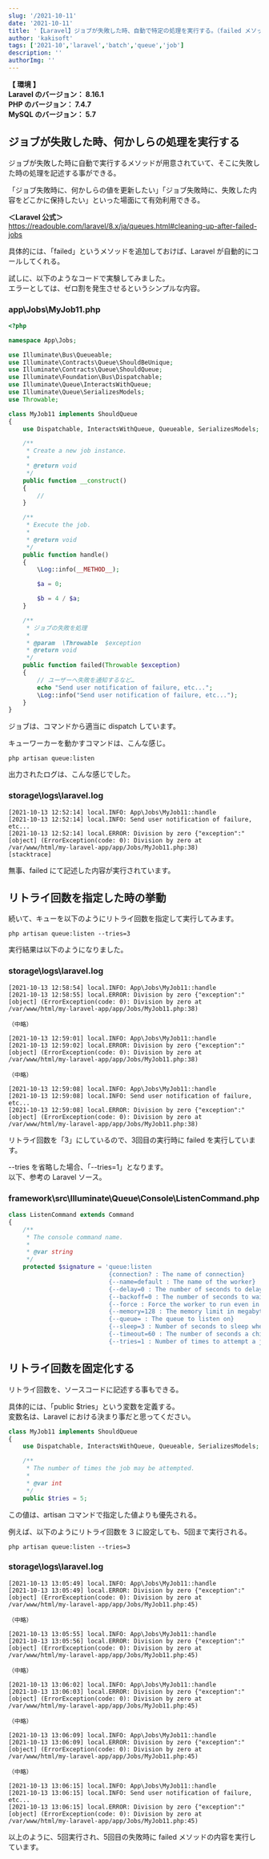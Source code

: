 ```yaml
---
slug: '/2021-10-11'
date: '2021-10-11'
title: '【Laravel】ジョブが失敗した時、自動で特定の処理を実行する。（failed メソッド）'
author: 'kakisoft'
tags: ['2021-10','laravel','batch','queue','job']
description: ''
authorImg: ''
---
```


**【 環境 】**  
**Laravel のバージョン： 8.16.1**  
**PHP のバージョン： 7.4.7**  
**MySQL のバージョン： 5.7**  


## ジョブが失敗した時、何かしらの処理を実行する
ジョブが失敗した時に自動で実行するメソッドが用意されていて、そこに失敗した時の処理を記述する事ができる。  

「ジョブ失敗時に、何かしらの値を更新したい」「ジョブ失敗時に、失敗した内容をどこかに保持したい」といった場面にて有効利用できる。  

**＜Laravel 公式＞**  
https://readouble.com/laravel/8.x/ja/queues.html#cleaning-up-after-failed-jobs  


具体的には、「failed」というメソッドを追加しておけば、Laravel が自動的にコールしてくれる。  

試しに、以下のようなコードで実験してみました。  
エラーとしては、ゼロ割を発生させるというシンプルな内容。  

### app\Jobs\MyJob11.php
```php
<?php

namespace App\Jobs;

use Illuminate\Bus\Queueable;
use Illuminate\Contracts\Queue\ShouldBeUnique;
use Illuminate\Contracts\Queue\ShouldQueue;
use Illuminate\Foundation\Bus\Dispatchable;
use Illuminate\Queue\InteractsWithQueue;
use Illuminate\Queue\SerializesModels;
use Throwable;

class MyJob11 implements ShouldQueue
{
    use Dispatchable, InteractsWithQueue, Queueable, SerializesModels;

    /**
     * Create a new job instance.
     *
     * @return void
     */
    public function __construct()
    {
        //
    }

    /**
     * Execute the job.
     *
     * @return void
     */
    public function handle()
    {
        \Log::info(__METHOD__);

        $a = 0;

        $b = 4 / $a;
    }

    /**
     * ジョブの失敗を処理
     *
     * @param  \Throwable  $exception
     * @return void
     */
    public function failed(Throwable $exception)
    {
        // ユーザーへ失敗を通知するなど…
        echo "Send user notification of failure, etc...";
        \Log::info("Send user notification of failure, etc...");
    }
}
```

ジョブは、コマンドから適当に dispatch しています。  

キューワーカーを動かすコマンドは、こんな感じ。  
```
php artisan queue:listen
```

出力されたログは、こんな感じでした。

### storage\logs\laravel.log
```log
[2021-10-13 12:52:14] local.INFO: App\Jobs\MyJob11::handle  
[2021-10-13 12:52:14] local.INFO: Send user notification of failure, etc...  
[2021-10-13 12:52:14] local.ERROR: Division by zero {"exception":"[object] (ErrorException(code: 0): Division by zero at /var/www/html/my-laravel-app/app/Jobs/MyJob11.php:38)
[stacktrace]
```

無事、failed にて記述した内容が実行されています。  


## リトライ回数を指定した時の挙動
続いて、キューを以下のようにリトライ回数を指定して実行してみます。  

```
php artisan queue:listen --tries=3
```

実行結果は以下のようになりました。  

### storage\logs\laravel.log
```log
[2021-10-13 12:58:54] local.INFO: App\Jobs\MyJob11::handle  
[2021-10-13 12:58:55] local.ERROR: Division by zero {"exception":"[object] (ErrorException(code: 0): Division by zero at /var/www/html/my-laravel-app/app/Jobs/MyJob11.php:38)

（中略）

[2021-10-13 12:59:01] local.INFO: App\Jobs\MyJob11::handle  
[2021-10-13 12:59:02] local.ERROR: Division by zero {"exception":"[object] (ErrorException(code: 0): Division by zero at /var/www/html/my-laravel-app/app/Jobs/MyJob11.php:38)

（中略）

[2021-10-13 12:59:08] local.INFO: App\Jobs\MyJob11::handle  
[2021-10-13 12:59:08] local.INFO: Send user notification of failure, etc...  
[2021-10-13 12:59:08] local.ERROR: Division by zero {"exception":"[object] (ErrorException(code: 0): Division by zero at /var/www/html/my-laravel-app/app/Jobs/MyJob11.php:38)
```

リトライ回数を「3」にしているので、3回目の実行時に failed を実行しています。  

--tries を省略した場合、「--tries=1」となります。  
以下、参考の Laravel ソース。  


### framework\src\Illuminate\Queue\Console\ListenCommand.php
```php
class ListenCommand extends Command
{
    /**
     * The console command name.
     *
     * @var string
     */
    protected $signature = 'queue:listen
                            {connection? : The name of connection}
                            {--name=default : The name of the worker}
                            {--delay=0 : The number of seconds to delay failed jobs (Deprecated)}
                            {--backoff=0 : The number of seconds to wait before retrying a job that encountered an uncaught exception}
                            {--force : Force the worker to run even in maintenance mode}
                            {--memory=128 : The memory limit in megabytes}
                            {--queue= : The queue to listen on}
                            {--sleep=3 : Number of seconds to sleep when no job is available}
                            {--timeout=60 : The number of seconds a child process can run}
                            {--tries=1 : Number of times to attempt a job before logging it failed}';
```


## リトライ回数を固定化する
リトライ回数を、ソースコードに記述する事もできる。  

具体的には、「public $tries」という変数を定義する。  
変数名は、Laravel における決まり事だと思ってください。  

```php
class MyJob11 implements ShouldQueue
{
    use Dispatchable, InteractsWithQueue, Queueable, SerializesModels;

    /**
     * The number of times the job may be attempted.
     *
     * @var int
     */
    public $tries = 5;
```

この値は、artisan コマンドで指定した値よりも優先される。  

例えば、以下のようにリトライ回数を 3 に設定しても、5回まで実行される。  
```
php artisan queue:listen --tries=3
```

### storage\logs\laravel.log
```log
[2021-10-13 13:05:49] local.INFO: App\Jobs\MyJob11::handle  
[2021-10-13 13:05:49] local.ERROR: Division by zero {"exception":"[object] (ErrorException(code: 0): Division by zero at /var/www/html/my-laravel-app/app/Jobs/MyJob11.php:45)

（中略）

[2021-10-13 13:05:55] local.INFO: App\Jobs\MyJob11::handle  
[2021-10-13 13:05:56] local.ERROR: Division by zero {"exception":"[object] (ErrorException(code: 0): Division by zero at /var/www/html/my-laravel-app/app/Jobs/MyJob11.php:45)

（中略）

[2021-10-13 13:06:02] local.INFO: App\Jobs\MyJob11::handle  
[2021-10-13 13:06:03] local.ERROR: Division by zero {"exception":"[object] (ErrorException(code: 0): Division by zero at /var/www/html/my-laravel-app/app/Jobs/MyJob11.php:45)

（中略）

[2021-10-13 13:06:09] local.INFO: App\Jobs\MyJob11::handle  
[2021-10-13 13:06:09] local.ERROR: Division by zero {"exception":"[object] (ErrorException(code: 0): Division by zero at /var/www/html/my-laravel-app/app/Jobs/MyJob11.php:45)

（中略）

[2021-10-13 13:06:15] local.INFO: App\Jobs\MyJob11::handle  
[2021-10-13 13:06:15] local.INFO: Send user notification of failure, etc...  
[2021-10-13 13:06:15] local.ERROR: Division by zero {"exception":"[object] (ErrorException(code: 0): Division by zero at /var/www/html/my-laravel-app/app/Jobs/MyJob11.php:45)
```

以上のように、5回実行され、5回目の失敗時に failed メソッドの内容を実行しています。  



